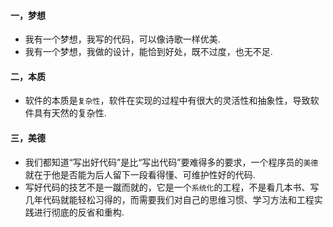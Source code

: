 #### 一，梦想
- 我有一个梦想，我写的代码，可以像诗歌一样优美.
- 我有一个梦想，我做的设计，能恰到好处，既不过度，也无不足.

#### 二，本质
- 软件的本质是`复杂性`，软件在实现的过程中有很大的灵活性和抽象性，导致软件具有天然的复杂性.

#### 三，美德
- 我们都知道“写出好代码”是比“写出代码”要难得多的要求，一个程序员的`美德`就在于他是否能为后人留下一段看得懂、可维护性好的代码.
- 写好代码的技艺不是一蹴而就的，它是一个`系统化`的工程，不是看几本书、写几年代码就能轻松习得的，而需要我们对自己的思维习惯、学习方法和工程实践进行彻底的反省和重构.